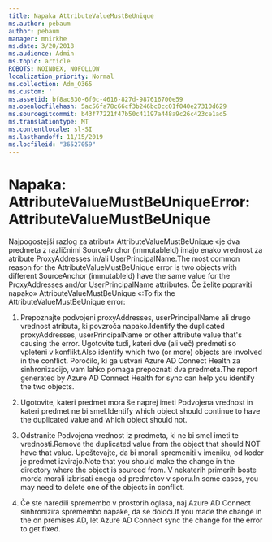 ```yaml
---
title: Napaka AttributeValueMustBeUnique
ms.author: pebaum
author: pebaum
manager: mnirkhe
ms.date: 3/20/2018
ms.audience: Admin
ms.topic: article
ROBOTS: NOINDEX, NOFOLLOW
localization_priority: Normal
ms.collection: Adm_O365
ms.custom: ''
ms.assetid: bf8ac830-6f0c-4616-827d-987616700e59
ms.openlocfilehash: 5ac56fa78c66cf3b246bc0cc01f040e27310d629
ms.sourcegitcommit: b43f77221f47b50c41197a448a9c26c423ce1ad5
ms.translationtype: MT
ms.contentlocale: sl-SI
ms.lasthandoff: 11/15/2019
ms.locfileid: "36527059"
---
```

# <a name="error-attributevaluemustbeunique"></a><span data-ttu-id="dfd08-102">Napaka: AttributeValueMustBeUnique</span><span class="sxs-lookup"><span data-stu-id="dfd08-102">Error: AttributeValueMustBeUnique</span></span>

<span data-ttu-id="dfd08-103">Najpogostejši razlog za atribut» AttributeValueMustBeUnique «je dva predmeta z različnimi SourceAnchor (immutableId) imajo enako vrednost za atribute ProxyAddresses in/ali UserPrincipalName.</span><span class="sxs-lookup"><span data-stu-id="dfd08-103">The most common reason for the AttributeValueMustBeUnique error is two objects with different SourceAnchor (immutableId) have the same value for the ProxyAddresses and/or UserPrincipalName attributes.</span></span> <span data-ttu-id="dfd08-104">Če želite popraviti napako» AttributeValueMustBeUnique «:</span><span class="sxs-lookup"><span data-stu-id="dfd08-104">To fix the AttributeValueMustBeUnique error:</span></span>
  
1. <span data-ttu-id="dfd08-105">Prepoznajte podvojeni proxyAddresses, userPrincipalName ali drugo vrednost atributa, ki povzroča napako.</span><span class="sxs-lookup"><span data-stu-id="dfd08-105">Identify the duplicated proxyAddresses, userPrincipalName or other attribute value that's causing the error.</span></span> <span data-ttu-id="dfd08-106">Ugotovite tudi, kateri dve (ali več) predmeti so vpleteni v konflikt.</span><span class="sxs-lookup"><span data-stu-id="dfd08-106">Also identify which two (or more) objects are involved in the conflict.</span></span> <span data-ttu-id="dfd08-107">Poročilo, ki ga ustvari Azure AD Connect Health za sinhronizacijo, vam lahko pomaga prepoznati dva predmeta.</span><span class="sxs-lookup"><span data-stu-id="dfd08-107">The report generated by Azure AD Connect Health for sync can help you identify the two objects.</span></span>
    
2. <span data-ttu-id="dfd08-108">Ugotovite, kateri predmet mora še naprej imeti Podvojena vrednost in kateri predmet ne bi smel.</span><span class="sxs-lookup"><span data-stu-id="dfd08-108">Identify which object should continue to have the duplicated value and which object should not.</span></span>
    
3. <span data-ttu-id="dfd08-109">Odstranite Podvojena vrednost iz predmeta, ki ne bi smel imeti te vrednosti.</span><span class="sxs-lookup"><span data-stu-id="dfd08-109">Remove the duplicated value from the object that should NOT have that value.</span></span> <span data-ttu-id="dfd08-110">Upoštevajte, da bi morali spremeniti v imeniku, od koder je predmet izvirajo.</span><span class="sxs-lookup"><span data-stu-id="dfd08-110">Note that you should make the change in the directory where the object is sourced from.</span></span> <span data-ttu-id="dfd08-111">V nekaterih primerih boste morda morali izbrisati enega od predmetov v sporu.</span><span class="sxs-lookup"><span data-stu-id="dfd08-111">In some cases, you may need to delete one of the objects in conflict.</span></span>
    
4. <span data-ttu-id="dfd08-112">Če ste naredili spremembo v prostorih oglasa, naj Azure AD Connect sinhronizira spremembo napake, da se določi.</span><span class="sxs-lookup"><span data-stu-id="dfd08-112">If you made the change in the on premises AD, let Azure AD Connect sync the change for the error to get fixed.</span></span>
    

